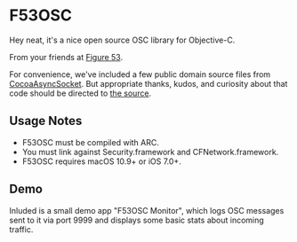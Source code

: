 # F53OSC

Hey neat, it's a nice open source OSC library for Objective-C.

From your friends at [Figure 53](http://figure53.com).

For convenience, we've included a few public domain source files from [CocoaAsyncSocket](https://github.com/robbiehanson/CocoaAsyncSocket).  But appropriate thanks, kudos, and curiosity about that code should be directed to [the source](https://github.com/robbiehanson/CocoaAsyncSocket).

## Usage Notes

- F53OSC must be compiled with ARC.
- You must link against Security.framework and CFNetwork.framework.
- F53OSC requires macOS 10.9+ or iOS 7.0+.

## Demo

Inluded is a small demo app "F53OSC Monitor", which logs OSC messages sent to it via port 9999 and displays some basic stats about incoming traffic.
